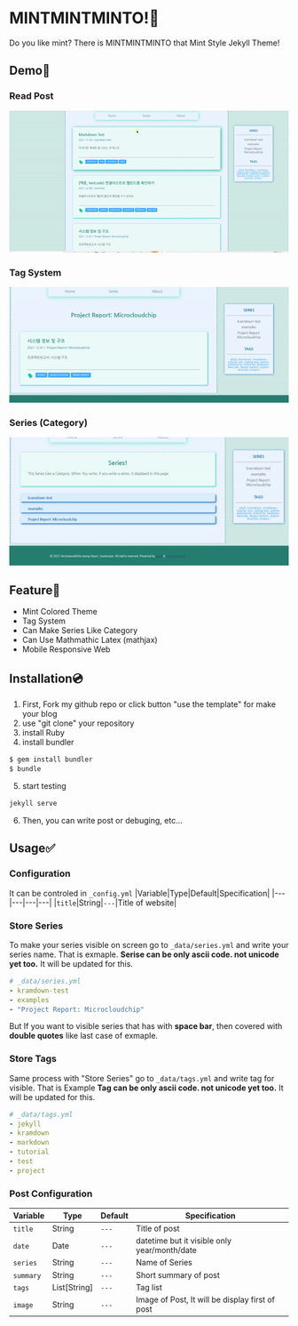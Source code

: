 # MINTMINTMINTO!🍃
Do you like mint? There is MINTMINTMINTO that Mint Style Jekyll Theme!

## Demo🌲
### Read Post
![demo1](readme-asset/demo1.gif)

### Tag System
![demo3](readme-asset/demo3.gif)

### Series (Category)
![demo2](readme-asset/demo2.gif)

## Feature💎
* Mint Colored Theme
* Tag System
* Can Make Series Like Category
* Can Use Mathmathic Latex (mathjax)
* Mobile Responsive Web

## Installation💿
1. First, Fork my github repo or click button "use the template" for make your blog
2. use "git clone" your repository
3. install Ruby
4. install bundler
```bash
$ gem install bundler
$ bundle
```
5. start testing
```bash
jekyll serve
```
6. Then, you can write post or debuging, etc...

## Usage✅
### Configuration
It can be controled in ```_config.yml```
|Variable|Type|Default|Specification|
|---|---|---|---|
|```title```|String|```---```|Title of website|

### Store Series
To make your series visible on screen go to ```_data/series.yml``` and write your series name. That is exmaple. **Serise can be only ascii code. not unicode yet too.** It will be updated for this.
```yml
# _data/series.yml
- kramdown-test
- examples
- "Project Report: Microcloudchip"
```
But If you want to visible series that has with **space bar**, then covered with **double quotes** like last case of exmaple.
### Store Tags
Same process with "Store Series" go to ```_data/tags.yml``` and write tag for visible. That is Example **Tag can be only ascii code. not unicode yet too.** It will be updated for this.
```yml
# _data/tags.yml
- jekyll
- kramdown
- markdown
- tutorial
- test
- project
```
### Post Configuration
|Variable|Type|Default|Specification|
|---|---|---|---|
|```title```|String|```---```|Title of post|
|```date```|Date|```---```|datetime but it visible only year/month/date |
|```series```|String|```---```|Name of Series|
|```summary```|String|```---```|Short summary of post|
|```tags```|List[String]|```---```|Tag list|
|```image```|String|```---```|Image of Post, It will be display first of post|